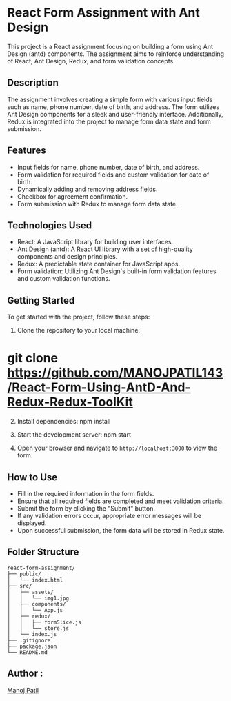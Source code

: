 # React Form Assignment with Ant Design

This project is a React assignment focusing on building a form using Ant Design (antd) components. The assignment aims to reinforce understanding of React, Ant Design, Redux, and form validation concepts.

## Description

The assignment involves creating a simple form with various input fields such as name, phone number, date of birth, and address. The form utilizes Ant Design components for a sleek and user-friendly interface. Additionally, Redux is integrated into the project to manage form data state and form submission.

## Features

- Input fields for name, phone number, date of birth, and address.
- Form validation for required fields and custom validation for date of birth.
- Dynamically adding and removing address fields.
- Checkbox for agreement confirmation.
- Form submission with Redux to manage form data state.

## Technologies Used

- React: A JavaScript library for building user interfaces.
- Ant Design (antd): A React UI library with a set of high-quality components and design principles.
- Redux: A predictable state container for JavaScript apps.
- Form validation: Utilizing Ant Design's built-in form validation features and custom validation functions.

## Getting Started

To get started with the project, follow these steps:

1. Clone the repository to your local machine:

# git clone https://github.com/MANOJPATIL143/React-Form-Using-AntD-And-Redux-Redux-ToolKit


2. Install dependencies:
   npm install


3. Start the development server:
   npm start



4. Open your browser and navigate to `http://localhost:3000` to view the form.

## How to Use

- Fill in the required information in the form fields.
- Ensure that all required fields are completed and meet validation criteria.
- Submit the form by clicking the "Submit" button.
- If any validation errors occur, appropriate error messages will be displayed.
- Upon successful submission, the form data will be stored in Redux state.



## Folder Structure

```
react-form-assignment/
├── public/
│   └── index.html
├── src/
│   ├── assets/
│   │   └── img1.jpg
│   ├── components/
│   │   └── App.js
│   ├── redux/
│   │   ├── formSlice.js
│   │   └── store.js
│   └── index.js
├── .gitignore
├── package.json
└── README.md
```



## Author : 

[ Manoj Patil ](https://github.com/MANOJPATIL143)


